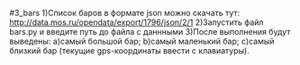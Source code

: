 #3_bars
1)Список баров в формате json можно скачать тут: http://data.mos.ru/opendata/export/1796/json/2/1
2)Запустить файл bars.py и введите путь до файла с даннными
3)После выполнения будут выведены:
	a)самый большой бар;
	b)самый маленький бар;
	c)самый близкий бар (текущие gps-координаты ввести с клавиатуры).
